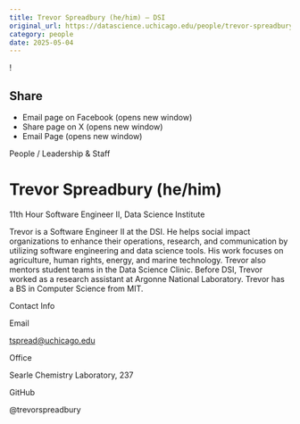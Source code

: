 ```yaml
---
title: Trevor Spreadbury (he/him) – DSI
original_url: https://datascience.uchicago.edu/people/trevor-spreadbury
category: people
date: 2025-05-04
---
```


<!-- Table-like structure detected -->

!

## Share

* Email page on Facebook (opens new window)
* Share page on X (opens new window)
* Email Page (opens new window)

<!-- Table-like structure detected -->

People / Leadership & Staff

# Trevor Spreadbury (he/him)

11th Hour Software Engineer II, Data Science Institute

Trevor is a Software Engineer II at the DSI. He helps social impact organizations to enhance their operations, research, and communication by utilizing software engineering and data science tools. His work focuses on agriculture, human rights, energy, and marine technology. Trevor also mentors student teams in the Data Science Clinic. Before DSI, Trevor worked as a research assistant at Argonne National Laboratory. Trevor has a BS in Computer Science from MIT.

Contact Info

Email

[tspread@uchicago.edu](mailto:tspread@uchicago.edu)

Office

Searle Chemistry Laboratory, 237

GitHub

@trevorspreadbury